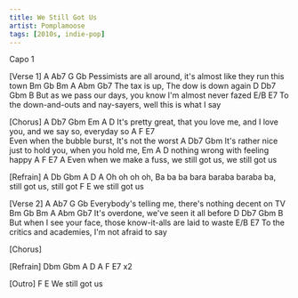 ```yaml
---
title: We Still Got Us
artist: Pomplamoose
tags: [2010s, indie-pop]
---
```


Capo 1

[Verse 1]
A             Ab7               G               Gb
Pessimists are all around, it's almost like they run this town
    Bm             Gb            Bm  A  Abm Gb7
The tax is up, The dow is down again
    D             Db7                 Gbm           B
But as we pass our days, you know I'm almost never fazed
       E/B                                E7
To the down-and-outs and nay-sayers, well this is what I say

[Chorus]
            A              Db7             Gbm               Em      A   D
It's pretty great, that you love me, and I love you, and we say so, everyday so
     A                   F               E7            
Even when the bubble burst, It's not the worst
            A            Db7                Gbm
It's rather nice just to hold you, when you hold me,
        Em         A      D
nothing wrong with feeling happy
     A              F                  E7               A
Even when we make a fuss, we still got us, we still got us

[Refrain]
A     Db     Gbm           A             D             A
Oh oh oh oh, Ba ba ba bara baraba baraba ba, still got us, still got
F        E
we still got us

[Verse 2]
A          Ab7                  G             Gb
Everybody's telling me, there's nothing decent on TV
     Bm              Gb             Bm  A  Abm Gb7
It's overdone, we've seen it all before
    D               Db7                 Gbm              B
But when I see your face, those know-it-alls are laid to waste
       E/B                        E7
To the critics and academies, I'm not afraid to say

[Chorus]

[Refrain] Dbm Gbm A D A F E7 x2

[Outro]
F        E
We still got us
